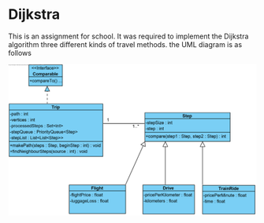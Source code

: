 # Dijkstra
This is an assignment for school. It was required to implement the Dijkstra algorithm three different kinds of travel methods.
the UML diagram is as follows

![UML](Dijkstra.png)
